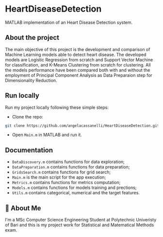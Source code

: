 # HeartDiseaseDetection

MATLAB implementation of an Heart Disease Detection system.


## About the project

The main objective of this project is the development and comparison of Machine Learning models able to detect heart disease. 
The developed models are Logistic Regression from scratch and Support Vector Machine for classification, and K-Means Clustering from scratch for clustering. All the models performance have been compared both with and without the employment of Principal Component Analysis as Data Preparaion step for Dimensionality Reduction.


## Run locally

Run my project locally following these simple steps:

*  Clone the repo:

```sh
git clone https://github.com/angelacassanelli/HeartDiseaseDetection.git
```

* Open `Main.m` in MATLAB and run it.


## Documentation

- `DataDiscovery.m` contains functions for data exploration;
- `DataPreparation.m` contains functions for data preparation;
- `GridsSearch.m` contains functions for grid search;
- `Main.m` is the main script for the app execution;
- `Metrics.m` contains functions for metrics computation;
- `Models.m` contains functions for models training and prections;
- `Utils.m` contains categorical, numerical and the target features.


## 🚀 About Me
I'm a MSc Computer Science Engineering Student at Polytechnic Univeristy of Bari and this is my project work for Statistical and Matematical Methods exam.
